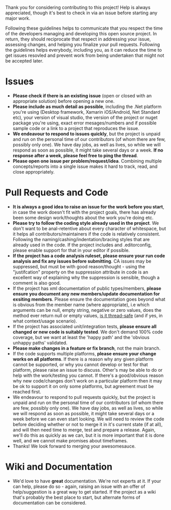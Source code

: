 Thank you for considering contributing to this project! Help is always appreciated, though it's best to check in via an issue before starting any major work.

Following these guidelines helps to communicate that you respect the time of the developers managing and developing this open source project. In return, they should reciprocate that respect in addressing your issue, assessing changes, and helping you finalize your pull requests. Following the guidelines helps everybody, including you, as it can reduce the time to get issues resovled and prevent work from being undertaken that might not be accepted later.


# Issues
* **Please check if there is an existing issue** (open or closed with an appropriate solution) before opening a new one.
* **Please include as much detail as possible**, including the .Net platform you're using (Desktop framework, Xamarin iOS/Android, Net Standard etc),
your version of visual studio, the version of the project or nuget package you're using, exact error mesages/numbers and if possible sample code or 
a link to a project that reproduces the issue.
* **We endeavour to respond to issues quickly**, but the project is unpaid and run on the personal time of our contributors (of whom there are few, possibly only one). 
We have day jobs, as well as lives, so while we will respond as soon as possible, it might take several days or a week. **If no response after a week, please feel free to ping the thread**.
* **Please open one issue per problem/request/idea**. Combining multiple concepts/reports into a single issue makes it hard to track, read, and close appropriately.

# Pull Requests and Code
* **It is always a good idea to raise an issue for the work before you start**, in case the work doesn't fit with the project goals, there has already been some design work/thoughts about the work you're doing etc.
* **Please try to follow the coding style already used in the project**. We don't want to be anal-retentive about every character of whitespace, but it helps all contributors/maintainers if the code is relatively consistent. Following the naming/cashing/indentation/bracing styles that are already used in the code. If the project includes and .editorconfig, please enable support for that in your editor if possible.
* **If the project has a code analysis ruleset, please ensure your run code analysis and fix any issues before submitting**. CA issues may be suppressed, but must be with good reason/thought - using the "justifcation" property on the suppression attribute in code is an excellent way of explaining why the suppression is sensible, though a comment is also good.
* If the project has xml documentation of public types/members, **please ensure you document any new members/update documentation for exsiting members**. Please ensure the documentation goes beyond what is obvious from the member name (where appropriate), i.e which arguments can be null, empty string, negative or zero values, does the method ever return null or empty values, [is it thread-safe](https://blogs.msdn.microsoft.com/ericlippert/2009/10/19/what-is-this-thing-you-call-thread-safe/) (and if yes, in what context/usage scenario).
* If the project has associated unit/integration tests, **please ensure all changed or new code is suitably tested**. We don't demand 100% code coverage, but we want at least the 'happy path' and the 'obvious unhappy paths' validated.
* **Please make changes in a feature or fix branch**, not the main branch.
* If the code supports multiple platforms, **please ensure your change works on all platforms**. If there is a reason why any given platform cannot be supported, or why you cannot develop or test for that platform, please raise an issue to discuss. Other's may be able to do or help with the work/testing you cannot. If there's a good/obvious reason why new code/changes don't work on a particular 
platform then it may be ok to support it on only some platforms, but agreement must be reached first.
* We endeavour to respond to pull requests quickly, but the project is unpaid and run on the personal time of our contributors (of whom there are few, possibly only one). We have day jobs, as well as lives, so while we will respond as soon as possible, it might take several days or a week before we can even start looking. We will need to review the code before deciding whether or not to merge it in it's current state (if at all), and will then need time to merge, test and prepare a release. Again, we'll do this as quickly as we can, but it is more important that it is done well, and we cannot make promises about timeframes. 
* Thanks! We look forward to merging your awesomesauce.

# Wiki and Documentation
* We'd love to have **great** documentation. We're not experts at it. If your can help, please do so - again, raising an issue with an offer of help/suggestion is a great way to get started. If the project as a wiki that's probably the best place to start, but alternate forms of documentation can be considered. 
